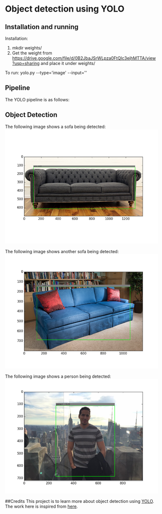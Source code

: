 Object detection using YOLO
===

## Installation and running
Installation:

1. mkdir weights/
2. Get the weight from https://drive.google.com/file/d/0B2JbaJSrWLpza0FtQlc3ejhMTTA/view?usp=sharing and place it under weights/

To run: yolo.py --type='image' --input='<image path>'


## Pipeline
The YOLO pipeline is as follows:

## Object Detection
The following image shows a sofa being detected:
![Sofa](output_images/sofa1.png)

The following image shows another sofa being detected:
![Sofa](output_images/sofa2.png)

The following image shows a person being detected:
![Person](output_images/person.png)


##Credits
This project is to learn more about object detection using [YOLO](https://ai2-website.s3.amazonaws.com/publications/YOLO.pdf).
The work here is inspired from [here](https://github.com/gliese581gg/YOLO_tensorflow).
